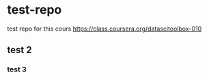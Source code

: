 # test-repo
test repo for this cours https://class.coursera.org/datascitoolbox-010
## test 2
### test 3

